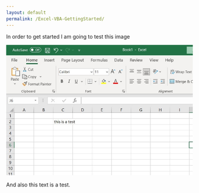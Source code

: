 ```yaml
---
layout: default
permalink: /Excel-VBA-GettingStarted/
---
```


In order to get started I am going to test this image

![chicken soup](/assets/images/test.jpg)

And also this text is a test. 